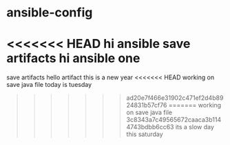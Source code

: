 # ansible-config

<<<<<<< HEAD
hi ansible
save artifacts
hi ansible one
=======
save artifacts
hello artifact
this is a new year
<<<<<<< HEAD
working on save java file
today is tuesday
>>>>>>> ad20e7f466e31902c471ef2d4b8924831b57cf76
=======
working on save java file
>>>>>>> 3c8343a7c49565672caaca3b1144743bdbb6cc63
its a slow day this saturday